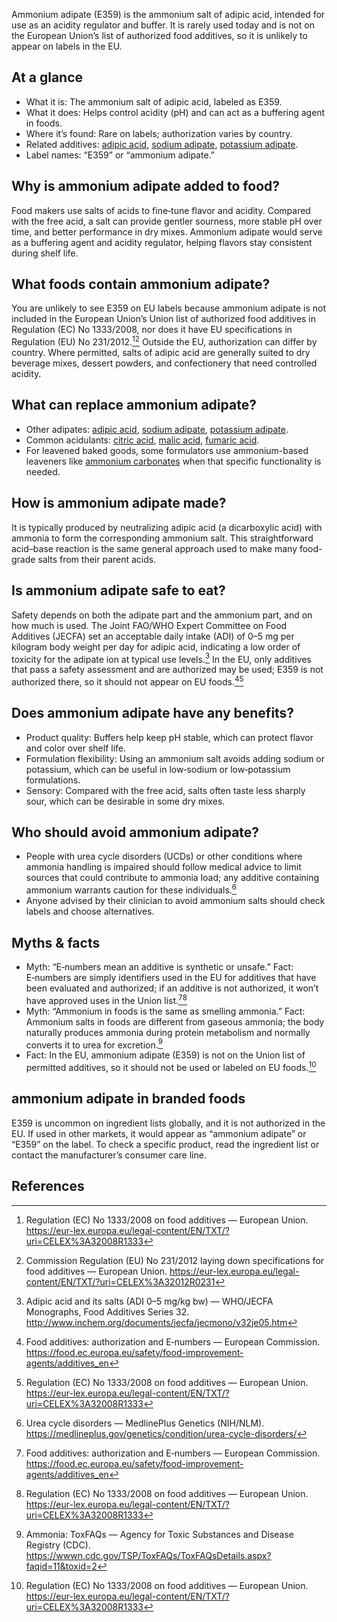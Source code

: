 Ammonium adipate (E359) is the ammonium salt of adipic acid, intended for use as an acidity regulator and buffer. It is rarely used today and is not on the European Union’s list of authorized food additives, so it is unlikely to appear on labels in the EU.
<!--more-->

## At a glance
- What it is: The ammonium salt of adipic acid, labeled as E359.
- What it does: Helps control acidity (pH) and can act as a buffering agent in foods.
- Where it’s found: Rare on labels; authorization varies by country.
- Related additives: [adipic acid](/e355-adipic-acid), [sodium adipate](/e356-sodium-adipate), [potassium adipate](/e357-potassium-adipate).
- Label names: “E359” or “ammonium adipate.”

## Why is ammonium adipate added to food?
Food makers use salts of acids to fine‑tune flavor and acidity. Compared with the free acid, a salt can provide gentler sourness, more stable pH over time, and better performance in dry mixes. Ammonium adipate would serve as a buffering agent and acidity regulator, helping flavors stay consistent during shelf life.

## What foods contain ammonium adipate?
You are unlikely to see E359 on EU labels because ammonium adipate is not included in the European Union’s Union list of authorized food additives in Regulation (EC) No 1333/2008, nor does it have EU specifications in Regulation (EU) No 231/2012.[^1][^2] Outside the EU, authorization can differ by country. Where permitted, salts of adipic acid are generally suited to dry beverage mixes, dessert powders, and confectionery that need controlled acidity.

## What can replace ammonium adipate?
- Other adipates: [adipic acid](/e355-adipic-acid), [sodium adipate](/e356-sodium-adipate), [potassium adipate](/e357-potassium-adipate).
- Common acidulants: [citric acid](/e330-citric-acid), [malic acid](/e296-malic-acid), [fumaric acid](/e297-fumaric-acid).
- For leavened baked goods, some formulators use ammonium-based leaveners like [ammonium carbonates](/e503-ammonium-carbonates) when that specific functionality is needed.

## How is ammonium adipate made?
It is typically produced by neutralizing adipic acid (a dicarboxylic acid) with ammonia to form the corresponding ammonium salt. This straightforward acid–base reaction is the same general approach used to make many food-grade salts from their parent acids.

## Is ammonium adipate safe to eat?
Safety depends on both the adipate part and the ammonium part, and on how much is used. The Joint FAO/WHO Expert Committee on Food Additives (JECFA) set an acceptable daily intake (ADI) of 0–5 mg per kilogram body weight per day for adipic acid, indicating a low order of toxicity for the adipate ion at typical use levels.[^3] In the EU, only additives that pass a safety assessment and are authorized may be used; E359 is not authorized there, so it should not appear on EU foods.[^4][^1]

## Does ammonium adipate have any benefits?
- Product quality: Buffers help keep pH stable, which can protect flavor and color over shelf life.
- Formulation flexibility: Using an ammonium salt avoids adding sodium or potassium, which can be useful in low‑sodium or low‑potassium formulations.
- Sensory: Compared with the free acid, salts often taste less sharply sour, which can be desirable in some dry mixes.

## Who should avoid ammonium adipate?
- People with urea cycle disorders (UCDs) or other conditions where ammonia handling is impaired should follow medical advice to limit sources that could contribute to ammonia load; any additive containing ammonium warrants caution for these individuals.[^5]
- Anyone advised by their clinician to avoid ammonium salts should check labels and choose alternatives.

## Myths & facts
- Myth: “E‑numbers mean an additive is synthetic or unsafe.” Fact: E‑numbers are simply identifiers used in the EU for additives that have been evaluated and authorized; if an additive is not authorized, it won’t have approved uses in the Union list.[^4][^1]
- Myth: “Ammonium in foods is the same as smelling ammonia.” Fact: Ammonium salts in foods are different from gaseous ammonia; the body naturally produces ammonia during protein metabolism and normally converts it to urea for excretion.[^6]
- Fact: In the EU, ammonium adipate (E359) is not on the Union list of permitted additives, so it should not be used or labeled on EU foods.[^1]

## ammonium adipate in branded foods
E359 is uncommon on ingredient lists globally, and it is not authorized in the EU. If used in other markets, it would appear as “ammonium adipate” or “E359” on the label. To check a specific product, read the ingredient list or contact the manufacturer’s consumer care line.

## References
[^1]: Regulation (EC) No 1333/2008 on food additives — European Union. https://eur-lex.europa.eu/legal-content/EN/TXT/?uri=CELEX%3A32008R1333
[^2]: Commission Regulation (EU) No 231/2012 laying down specifications for food additives — European Union. https://eur-lex.europa.eu/legal-content/EN/TXT/?uri=CELEX%3A32012R0231
[^3]: Adipic acid and its salts (ADI 0–5 mg/kg bw) — WHO/JECFA Monographs, Food Additives Series 32. http://www.inchem.org/documents/jecfa/jecmono/v32je05.htm
[^4]: Food additives: authorization and E‑numbers — European Commission. https://food.ec.europa.eu/safety/food-improvement-agents/additives_en
[^5]: Urea cycle disorders — MedlinePlus Genetics (NIH/NLM). https://medlineplus.gov/genetics/condition/urea-cycle-disorders/
[^6]: Ammonia: ToxFAQs — Agency for Toxic Substances and Disease Registry (CDC). https://wwwn.cdc.gov/TSP/ToxFAQs/ToxFAQsDetails.aspx?faqid=11&toxid=2
